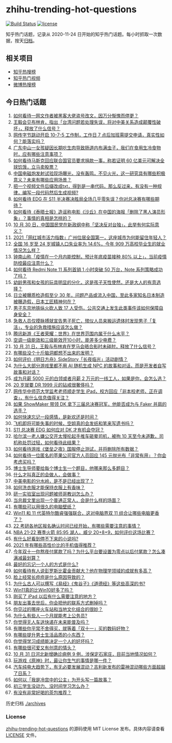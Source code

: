 # zhihu-trending-hot-questions

[![Build Status](https://github.com/justjavac/zhihu-trending-hot-questions/workflows/ci/badge.svg?branch=master)](https://github.com/justjavac/zhihu-trending-hot-questions/actions)
[![license](https://img.shields.io/github/license/justjavac/zhihu-trending-hot-questions)](https://github.com/justjavac/zhihu-trending-hot-questions/blob/master/LICENSE)

知乎热门话题，记录从 2020-11-24 日开始的知乎热门话题。每小时抓取一次数据，按天[归档](./archives)。

## 相关项目

- [知乎热搜榜](https://github.com/justjavac/zhihu-trending-top-search)
- [知乎热门视频](https://github.com/justjavac/zhihu-trending-hot-video)
- [微博热搜榜](https://github.com/justjavac/weibo-trending-hot-search)

## 今日热门话题

<!-- BEGIN -->
<!-- 最后更新时间 Tue Nov 02 2021 03:01:55 GMT+0800 (China Standard Time) -->

1. [如何看待一网文作者被黑客大佬盗号改文，因万分惭愧而停更？](https://www.zhihu.com/question/495765417)
1. [王毅会见布林肯，指出「台湾问题若处理失误，将对中美关系造成颠覆性破坏」，释放了什么信号？](https://www.zhihu.com/question/495712448)
1. [网传字节跳动开启 10-7-5 工作制，工作日 7 点后加班需提交申请，真实性如何？能落实吗？](https://www.zhihu.com/question/495780080)
1. [广东中山一女孩疑因长期吃生肉导致肠道内布满虫子，我们在食用生冷食物时，应有哪些注意事项？](https://www.zhihu.com/question/495420154)
1. [如何看待马斯克回应联合国官员要求捐款一事，称若证明 60 亿美元可解决全球饥饿，立马卖股票？](https://www.zhihu.com/question/495847097)
1. [中国电磁炮发射试验现场曝光，没有轰鸣，不见火光，这一研究具有哪些积极意义？未来有哪些应用场景？](https://www.zhihu.com/question/495833556)
1. [把一个视频文件后缀改成txt，得到是一串代码，那么反过来，有没有一种规律，编写一段代码然后生成视频?](https://www.zhihu.com/question/495468027)
1. [如何看待 EDG 在 S11 半决赛决胜局全场几乎零失误？你对总决赛有哪些期待？](https://www.zhihu.com/question/495771785)
1. [如何看待《泰晤士报》造谣称电影《沙丘》在中国的海报「删除了黑人演员形象」？事情的真相是怎样的？](https://www.zhihu.com/question/495817124)
1. [10 月 30 日，中国国民党在新政纲中称「坚决反对台独」，此举有何实际意义？](https://www.zhihu.com/question/495704605)
1. [2021「网红城市活力指数」广州位居全国第一，这座城市为何能留住年轻人？](https://www.zhihu.com/question/495281860)
1. [全国 16 岁至 24 岁城镇人口失业率为 14.6%，今年 909 万高校毕业生的就业情况怎么样？](https://www.zhihu.com/question/495714320)
1. [钟南山称「疫情在一个月内能控制，预计年底疫苗接种 80% 以上」，当前疫情防控最应注意什么？](https://www.zhihu.com/question/495465390)
1. [如何看待 Redmi Note 11 系列首销 1 小时突破 50 万台，Note 系列策略成功了吗？](https://www.zhihu.com/question/495782668)
1. [幼龄男孩和女孩的玩具明显的分化，这是孩子天性使然，还是大人的有意选择？](https://www.zhihu.com/question/25157309)
1. [日立被曝质检造假至少 30 年，问题产品或流入中国，至此多家知名日本制造被曝造假，日本工匠精神何在？](https://www.zhihu.com/question/495200013)
1. [男子东京地铁纵火砍人致 17 人受伤，公共交通上发生此类事件该如何保障自身安全？](https://www.zhihu.com/question/495802899)
1. [急救人员仅摸脉搏就宣告男子死亡，殡仪人员来搬运遗体时发现男子「复活」，专业的急救措施应该怎么做？](https://www.zhihu.com/question/494806263)
1. [腾讯新游《王者荣耀：世界》在世界范围内属于什么水平？](https://www.zhihu.com/question/495629800)
1. [空调一级能效和三级能效开10小时，能差多少电费？](https://www.zhihu.com/question/329341284)
1. [10 月 31 日，王毅与布林肯在罗马会晤合影时未碰肘，释放了什么信号？](https://www.zhihu.com/question/495717024)
1. [有哪些没个十斤脑洞都想不出来的发明？](https://www.zhihu.com/question/494965064)
1. [如何评价《明日方舟》SideStory「长夜临光」活动剧情？](https://www.zhihu.com/question/495945681)
1. [为什么大部分游戏里都不用 AI 随机生成 NPC 的故事和对话，而是开发者自写故事和对话？](https://www.zhihu.com/question/495636333)
1. [成为月薪 5000 元的白领或者月薪 2 万元的一线工人，如果是你，会怎么选？](https://www.zhihu.com/question/495290818)
1. [20 岁就要 DR 1999 元的钻戒很奢侈吗？](https://www.zhihu.com/question/495586896)
1. [网传华中师范大学监考老师顺走学生 iPad，校方回应「非本校老师，正在调查」，有什么信息值得关注？](https://www.zhihu.com/question/495812923)
1. [如果 ShowMaker 带领 DK 拿下三届总决赛冠军，他能否成为与 Faker 并肩的选手？](https://www.zhihu.com/question/493723741)
1. [如何快速忘记一段感情，是新欢还是时间？](https://www.zhihu.com/question/494799539)
1. [飞机即将可能失事的时候，空姐真的会发纸和笔来写遗书吗？](https://www.zhihu.com/question/20485389)
1. [S11 总决赛 EDG 如何应对 DK 才有机会夺冠？](https://www.zhihu.com/question/495645203)
1. [哈尔滨一老人嫌公交开太慢抡起手推车砸晕司机，被拘 10 天至今未道歉，司机称处罚过轻，如何看待此结果？](https://www.zhihu.com/question/494812262)
1. [如何看待游戏《堡垒之夜》国服停止测试，并将删除所有数据？](https://www.zhihu.com/question/495677822)
1. [如何看待一位匿名的苹果公司官方人员回应 145 元抛光布「非常有用」？你会考虑买吗？](https://www.zhihu.com/question/495497090)
1. [博士生导师要给每个博士生一个题目，他哪来那么多题目？](https://www.zhihu.com/question/495276712)
1. [什么才叫真正的会做人，会做事？](https://www.zhihu.com/question/494899419)
1. [中美电影的分水岭，是不是已经出现了？](https://www.zhihu.com/question/494196396)
1. [如何洗衣服才能保持衣服上有香味？](https://www.zhihu.com/question/23483899)
1. [研一实验室出现问题被师哥教训怎么办？](https://www.zhihu.com/question/494948160)
1. [当总裁文里出现一个普通正常人，会是什么样的场面？](https://www.zhihu.com/question/490850756)
1. [有哪些可以用很久的电脑壁纸？](https://www.zhihu.com/question/327792318)
1. [Win11 和 11 代英特尔酷睿强强联合，这对电脑界双 11 组合让哪些电脑更香了？](https://www.zhihu.com/question/494685145)
1. [22 考研各地区报名确认时间已经开始，有哪些需要注意的事情？](https://www.zhihu.com/question/495817657)
1. [NBA 21-22 赛季火箭 85:95 湖人，威少 20+8+9，如何评价这场比赛？](https://www.zhihu.com/question/495809599)
1. [有什么好看到停不下来的小说吗?](https://www.zhihu.com/question/440502581)
1. [2021 年有哪些高性价比的手机值得推荐？](https://www.zhihu.com/question/413851618)
1. [今年双十一你熬夜付尾款了吗？为什么平台要设置为零点以后付尾款？怎么凑满减最划算？](https://www.zhihu.com/question/495775168)
1. [最好的忘记一个人的方式是什么?](https://www.zhihu.com/question/491556862)
1. [如何看待有人说彭罗斯比霍金贡献大？他在物理学领域的成就有多高？](https://www.zhihu.com/question/495800360)
1. [脸上经常长痘痘是什么原因导致的？](https://www.zhihu.com/question/495232227)
1. [为什么古人可以撰写《易经》《鬼谷子》《道德经》等这些高深的书?](https://www.zhihu.com/question/478853958)
1. [Win11真的比Win10好多了吗？](https://www.zhihu.com/question/490844524)
1. [刚买了 iPad 以后有什么需要注意的地方？](https://www.zhihu.com/question/373784504)
1. [朋友出事去世后，你会把他的联系方式删掉吗？](https://www.zhihu.com/question/60169997)
1. [你见过的哪座火车站和当地文化结合的很妙？](https://www.zhihu.com/question/495299225)
1. [为什么有些人一个月就能考上公务员?](https://www.zhihu.com/question/484281452)
1. [你觉得无人车送快递在未来能普及吗？](https://www.zhihu.com/question/495663021)
1. [有哪些你平常不舍得买，就等着「双十一」买的数码好物？](https://www.zhihu.com/question/493682842)
1. [有哪些提升男士生活品质的小东西？](https://www.zhihu.com/question/21682636)
1. [你觉得学习成绩能决定一个人的好坏吗？](https://www.zhihu.com/question/495198359)
1. [有哪些很可爱又有创意的情头？](https://www.zhihu.com/question/282048216)
1. [10 月 31 日河北新增确诊病例 9 例，涉保定石家庄，目前当地情况如何？](https://www.zhihu.com/question/495787689)
1. [玩游戏《原神》时，最让你生气的事情是哪一件？](https://www.zhihu.com/question/494405081)
1. [汽车纯电大趋势下，有无必要发展混动？吉利新发布的雷神混动哪些方面超越了日系？](https://www.zhihu.com/question/495672014)
1. [如何以「我是冷宫中的公主」为开头写一篇故事？](https://www.zhihu.com/question/494460840)
1. [初三学生没动力、没时间学习怎么办？](https://www.zhihu.com/question/495639526)
1. [有没有非常好喝的茶包推荐？](https://www.zhihu.com/question/466641232)

<!-- END -->

历史归档 [./archives](./archives)

### License

[zhihu-trending-hot-questions](https://github.com/justjavac/zhihu-trending-hot-questions)
的源码使用 MIT License 发布。具体内容请查看 [LICENSE](./LICENSE) 文件。
